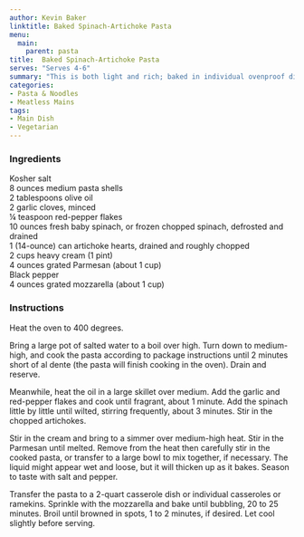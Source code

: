 ```yaml
---
author: Kevin Baker
linktitle: Baked Spinach-Artichoke Pasta
menu:
  main:
    parent: pasta
title:  Baked Spinach-Artichoke Pasta
serves: "Serves 4-6"
summary: "This is both light and rich; baked in individual ovenproof dishes, it's elegant enough for a dinner party."
categories:
- Pasta & Noodles
- Meatless Mains
tags: 
- Main Dish
- Vegetarian
---
```

### Ingredients

<div class="ingredient-list">

Kosher salt  
8 ounces medium pasta shells  
2 tablespoons olive oil  
2 garlic cloves, minced  
¼ teaspoon red-pepper flakes  
10 ounces fresh baby spinach, or frozen chopped spinach, defrosted and drained  
1 (14-ounce) can artichoke hearts, drained and roughly chopped  
2 cups heavy cream (1 pint)  
4 ounces grated Parmesan (about 1 cup)  
Black pepper  
4 ounces grated mozzarella (about 1 cup)  

</div>

### Instructions
Heat the oven to 400 degrees. 

Bring a large pot of salted water to a boil over high. Turn down to medium-high, and cook the pasta according to package instructions until 2 minutes short of al dente (the pasta will finish cooking in the oven). Drain and reserve.

Meanwhile, heat the oil in a large skillet over medium. Add the garlic and red-pepper flakes and cook until fragrant, about 1 minute. Add the spinach little by little until wilted, stirring frequently, about 3 minutes. Stir in the chopped artichokes.

Stir in the cream and bring to a simmer over medium-high heat. Stir in the Parmesan until melted. Remove from the heat then carefully stir in the cooked pasta, or transfer to a large bowl to mix together, if necessary. The liquid might appear wet and loose, but it will thicken up as it bakes. Season to taste with salt and pepper.

Transfer the pasta to a 2-quart casserole dish or individual casseroles or ramekins. Sprinkle with the mozzarella and bake until bubbling, 20 to 25 minutes. Broil until browned in spots, 1 to 2 minutes, if desired. Let cool slightly before serving.